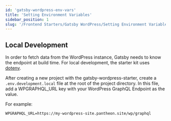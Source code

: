 ```yaml
---
id: 'gatsby-wordpress-env-vars'
title: 'Setting Environment Variables'
sidebar_position: 1
slug: '/Frontend Starters/Gatsby WordPress/Setting Environment Variables'
---
```


## Local Development

In order to fetch data from the WordPress instance, Gatsby needs to know the
endpoint at build time. For local development, the starter kit uses
[dotenv](https://www.npmjs.com/package/dotenv).

After creating a new project with the gatsby-wordpress-starter, create a
`.env.development.local` file at the root of the project directory. In this
file, add a WPGRAPHQL_URL key with your WordPress GraphQL Endpoint as the value.

For example:

```
WPGRAPHQL_URL=https://my-wordpress-site.pantheon.site/wp/graphql
```

